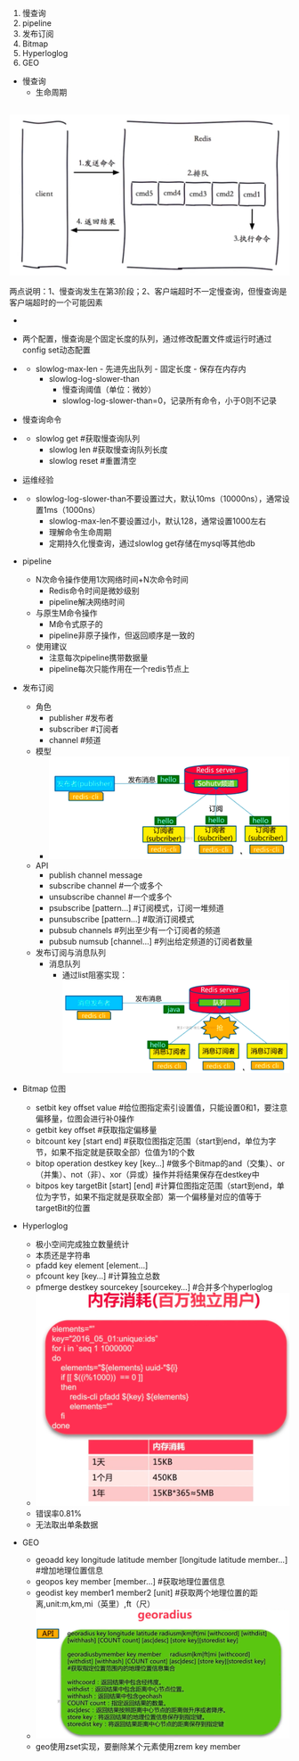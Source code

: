 1. 慢查询
2. pipeline
3. 发布订阅
4. Bitmap
5. Hyperloglog
6. GEO

- 慢查询
    - 生命周期

​          ![img](../img/adcbca0a-8962-4189-ac8e-e881d954f8fb.png)

​         两点说明：1、慢查询发生在第3阶段；2、客户端超时不一定慢查询，但慢查询是客户端超时的一个可能因素

- 

- 两个配置，慢查询是个固定长度的队列，通过修改配置文件或运行时通过config set动态配置

- - slowlog-max-len
        - 先进先出队列
        - 固定长度
        - 保存在内存内
    - slowlog-log-slower-than
        - 慢查询阈值（单位：微妙）
        - slowlog-log-slower-than=0，记录所有命令，小于0则不记录

- 慢查询命令

- - slowlog get #获取慢查询队列
    - slowlog len #获取慢查询队列长度
    - slowlog reset #重置清空

- 运维经验

- - slowlog-log-slower-than不要设置过大，默认10ms（10000ns），通常设置1ms（1000ns）
    - slowlog-max-len不要设置过小，默认128，通常设置1000左右
    - 理解命令生命周期
    - 定期持久化慢查询，通过slowlog get存储在mysql等其他db

- pipeline

    - N次命令操作使用1次网络时间+N次命令时间
        - Redis命令时间是微妙级别
        - pipeline解决网络时间
    - 与原生M命令操作
        - M命令式原子的
        - pipeline非原子操作，但返回顺序是一致的
    - 使用建议
        - 注意每次pipeline携带数据量
        - pipeline每次只能作用在一个redis节点上

- 发布订阅

    - 角色
        - publisher #发布者
        - subscriber #订阅者
        - channel #频道
    - 模型
        - ![img](../img/2ea324b8-31ff-4986-b271-9b34f6025103.png)
    - API
        - publish channel message
        - subscribe channel #一个或多个
        - unsubscribe channel #一个或多个
        - psubscribe [pattern…] #订阅模式，订阅一堆频道
        - punsubscribe [pattern…] #取消订阅模式
        - pubsub channels #列出至少有一个订阅者的频道
        - pubsub numsub [channel…] #列出给定频道的订阅者数量
    - 发布订阅与消息队列
        - 消息队列
            - 通过list阻塞实现：![img](../img/438cefbf-eaa9-43ca-a7eb-2308a8c522f3.png)

- Bitmap 位图

    - setbit key offset value #给位图指定索引设置值，只能设置0和1，要注意偏移量，位图会进行补0操作
    - getbit key offset #获取指定偏移量
    - bitcount key [start end] #获取位图指定范围（start到end，单位为字节，如果不指定就是获取全部）位值为1的个数
    - bitop operation destkey key [key…] #做多个Bitmap的and（交集）、or（并集）、not（非）、xor（异或）操作并将结果保存在destkey中
    - bitpos key targetBit [start] [end] #计算位图指定范围（start到end，单位为字节，如果不指定就是获取全部）第一个偏移量对应的值等于targetBit的位置

- Hyperloglog

    - 极小空间完成独立数量统计
    - 本质还是字符串
    - pfadd key element [element…] 
    - pfcount key [key…] #计算独立总数
    - pfmerge destkey sourcekey [sourcekey…] #合并多个hyperloglog
    - ![img](../img/bad50bbb-b21c-4e4b-9bad-e8b93564c9bc.png)
    - 错误率0.81%
    - 无法取出单条数据

- GEO

    - geoadd key longitude latitude member [longitude latitude member…] #增加地理位置信息
    - geopos key member [member…] #获取地理位置信息
    - geodist key member1 member2 [unit] #获取两个地理位置的距离,unit:m,km,mi（英里）,ft（尺）
    - ![img](../img/905be63a-10b8-4492-a858-5d658b62e87f.png)
    - geo使用zset实现，要删除某个元素使用zrem key member